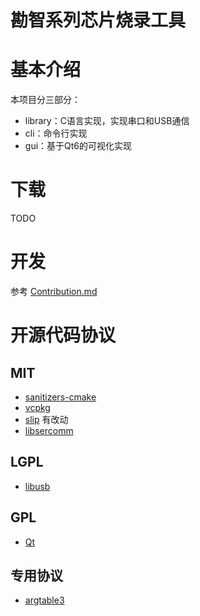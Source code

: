 # 勘智系列芯片烧录工具

# 基本介绍
本项目分三部分：
* library：C语言实现，实现串口和USB通信
* cli：命令行实现
* gui：基于Qt6的可视化实现

# 下载
TODO

# 开发
参考 [Contribution.md](./Contribution.md)

# 开源代码协议
## MIT
* [sanitizers-cmake](https://github.com/arsenm/sanitizers-cmake)
* [vcpkg](https://github.com/microsoft/vcpkg)
* [slip](https://github.com/marcinbor85/slip) 有改动
* [libsercomm](https://github.com/ingeniamc/sercomm)

## LGPL
* [libusb](https://github.com/libusb/libusb)

## GPL
* [Qt](https://www.qt.io/)

## 专用协议
* [argtable3](https://github.com/argtable/argtable3)
